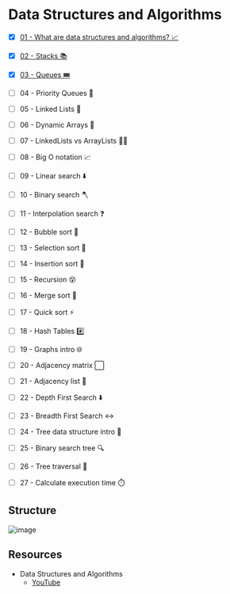 # Data Structures and Algorithms

* [x] [01 - What are data structures and algorithms? 📈](./01-what-is-dsa/README.md)
* [x] [02 - Stacks 📚](./02-stacks/README.md)
* [x] [03 - Queues 🎟️](./03-queues/README.md)
* [ ] 04 - Priority Queues 🥇
* [ ] 05 - Linked Lists 🔗
* [ ] 06 - Dynamic Arrays 🌱
* [ ] 07 - LinkedLists vs ArrayLists 🤼‍♂️
* [ ] 08 - Big O notation 📈
* [ ] 09 - Linear search ⬇️
* [ ] 10 - Binary search 🪓
* [ ] 11 - Interpolation search ❓
* [ ] 12 - Bubble sort 🤿
* [ ] 13 - Selection sort 🔦
* [ ] 14 - Insertion sort 🧩
* [ ] 15 - Recursion 😵
* [ ] 16 - Merge sort 🔪
* [ ] 17 - Quick sort ⚡
* [ ] 18 - Hash Tables #️⃣
* [ ] 19 - Graphs intro 🌐
* [ ] 20 - Adjacency matrix ⬜
* [ ] 21 - Adjacency list 📑
* [ ] 22 - Depth First Search ⬇️
* [ ] 23 - Breadth First Search ↔️
* [ ] 24 - Tree data structure intro 🌳
* [ ] 25 - Binary search tree 🔍
* [ ] 26 - Tree traversal 🧗
* [ ] 27 - Calculate execution time ⏱️


## Structure

![image](https://user-images.githubusercontent.com/76637730/210957730-892d6505-a39a-4e6a-8897-8be669d1b8cf.png)

## Resources 

* Data Structures and Algorithms
  - [YouTube](https://www.youtube.com/watch?v=CBYHwZcbD-s&t=11)
